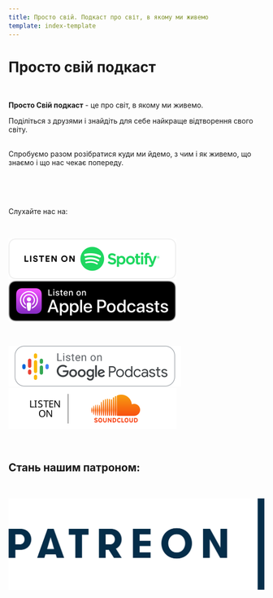 ```yaml
---
title: Просто свій. Подкаст про світ, в якому ми живемо
template: index-template
---
```

# Просто свій подкаст

</br>

**Просто Свій подкаст** - це про світ, в якому ми живемо. 

Поділіться з друзями і знайдіть для себе найкраще відтворення свого світу.
</br>
</br>

Спробуємо разом розібратися куди ми йдемо, з чим і як живемо, що знаємо і що нас чекає попереду.
</br>
</br>


</br>
</br>

Слухайте нас на:

</br>

[![Listen us on spotify](../../static/media/spotify.svg "Listen us on spotify")](http://spotify.com/) [![Listen us on itunes](../../static/media/itunes.svg "Listen us on itunes")](http://itunes.com/)

</br>

[![Listen us on soundcloud](../../static/media/google-podcast.svg "Listen us on google podcast")](https://podcasts.google.com/)[![Listen us on soundcloud](../../static/media/soundCloud.svg "Listen us on soundcloud")](http://soundcloud.com/)

<!-- \\\\\[Наші випуски](/blog) -->

</br>

## Стань нашим патроном:

</br>

[![Підтримуйте нас на патреон](../../static/media/patreon1.svg "Підтримуйте нас на патреон")](https://www.patreon.com/bePatron?u=66578283)